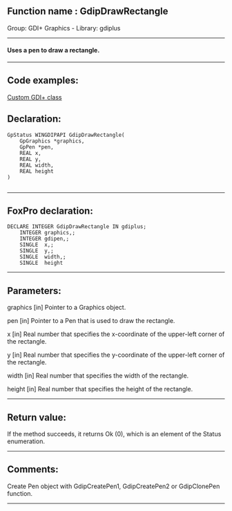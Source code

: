 
## Function name : GdipDrawRectangle
Group: GDI+ Graphics - Library: gdiplus    
***  


#### Uses a pen to draw a rectangle.
***  


## Code examples:
[Custom GDI+ class](../../samples/sample_450.md)  

## Declaration:
```foxpro  
GpStatus WINGDIPAPI GdipDrawRectangle(
	GpGraphics *graphics,
	GpPen *pen,
	REAL x,
	REAL y,
	REAL width,
	REAL height
)
  
```  
***  


## FoxPro declaration:
```foxpro  
DECLARE INTEGER GdipDrawRectangle IN gdiplus;
	INTEGER graphics,;
	INTEGER gdipen,;
	SINGLE  x,;
	SINGLE  y,;
	SINGLE  width,;
	SINGLE  height  
```  
***  


## Parameters:
graphics
[in] Pointer to a Graphics object.

pen
[in] Pointer to a Pen that is used to draw the rectangle. 

x
[in] Real number that specifies the x-coordinate of the upper-left corner of the rectangle. 

y
[in] Real number that specifies the y-coordinate of the upper-left corner of the rectangle. 

width
[in] Real number that specifies the width of the rectangle. 

height
[in] Real number that specifies the height of the rectangle.   
***  


## Return value:
If the method succeeds, it returns Ok (0), which is an element of the Status enumeration.  
***  


## Comments:
Create Pen object with GdipCreatePen1, GdipCreatePen2 or GdipClonePen function.  
  
***  


